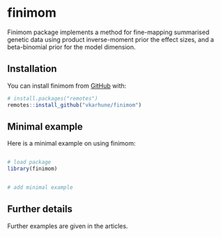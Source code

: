 
<!-- README.md is generated from README.Rmd. Please edit that file -->
<!-- remember to knit this separately with devtools::build_readme() -->

# finimom

<!-- badges: start -->
<!-- badges: end -->

Finimom package implements a method for fine-mapping summarised genetic
data using product inverse-moment prior the effect sizes, and a
beta-binomial prior for the model dimension.

## Installation

You can install finimom from [GitHub](https://github.com/) with:

``` r
# install.packages("remotes")
remotes::install_github("vkarhune/finimom")
```

## Minimal example

Here is a minimal example on using finimom:

``` r

# load package
library(finimom)


# add minimal example
```

## Further details

Further examples are given in the articles.

